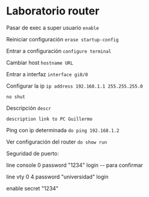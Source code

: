 # Laboratorio router
Pasar de exec a super usuario
`enable`

Reiniciar configuración
`erase startup-config`

Entrar a configuración
`configure terminal`

Cambiar host
`hostname URL`

Entrar a interfaz 
`interface gi0/0`

Configurar la ip
`ip address 192.168.1.1 255.255.255.0`

`no shut`

Descripción
`descr`

`description link to PC Guillermo`

Ping con ip determinada
`do ping 192.168.1.2`

Ver configuración del router
`do show run`


Seguridad de puerto:

line console 0 
password "1234"
login -- para confirmar

line vty 0 4
password "universidad"
login

enable secret "1234"
